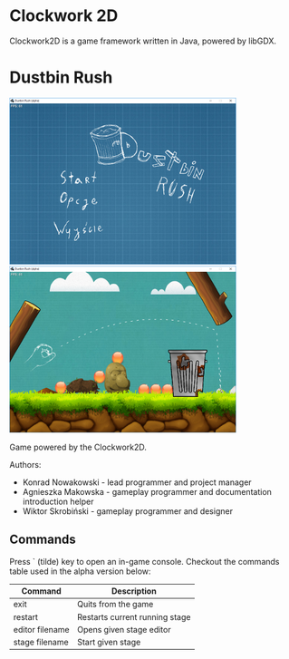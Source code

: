 # Clockwork 2D
Clockwork2D is a game framework written in Java, powered by libGDX.

# Dustbin Rush
![Screenshoot 1](images/screen1.png "Screenshoot 1")
![Screenshoot 1](images/screen2.png "Screenshoot 1")

Game powered by the Clockwork2D.

Authors:
* Konrad Nowakowski - lead programmer and project manager
* Agnieszka Makowska - gameplay programmer and documentation introduction helper
* Wiktor Skrobiński - gameplay programmer and designer

## Commands

Press ` (tilde) key to open an in-game console. Checkout the commands table
used in the alpha version below:

| Command         | Description |
| --------------- | ----------- |
| exit            | Quits from the game |
| restart         | Restarts current running stage |
| editor filename | Opens given stage editor |
| stage filename  | Start given stage |
